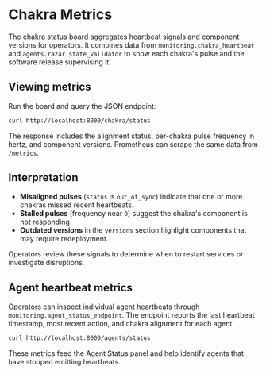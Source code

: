 # Chakra Metrics

The chakra status board aggregates heartbeat signals and component versions
for operators. It combines data from `monitoring.chakra_heartbeat` and
`agents.razar.state_validator` to show each chakra's pulse and the software
release supervising it.

## Viewing metrics

Run the board and query the JSON endpoint:

```bash
curl http://localhost:8000/chakra/status
```

The response includes the alignment status, per-chakra pulse frequency in
hertz, and component versions. Prometheus can scrape the same data from
`/metrics`.

## Interpretation

- **Misaligned pulses** (`status` is `out_of_sync`) indicate that one or more
  chakras missed recent heartbeats.
- **Stalled pulses** (frequency near `0`) suggest the chakra's component is not
  responding.
- **Outdated versions** in the `versions` section highlight components that
  may require redeployment.

Operators review these signals to determine when to restart services or
investigate disruptions.

## Agent heartbeat metrics

Operators can inspect individual agent heartbeats through
`monitoring.agent_status_endpoint`. The endpoint reports the last heartbeat
timestamp, most recent action, and chakra alignment for each agent:

```bash
curl http://localhost:8000/agents/status
```

These metrics feed the Agent Status panel and help identify agents that have
stopped emitting heartbeats.
